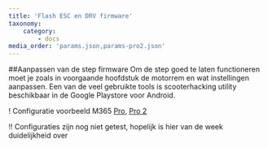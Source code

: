 ```yaml
---
title: 'Flash ESC en DRV firmware'
taxonomy:
    category:
        - docs
media_order: 'params.json,params-pro2.json'
---
```


##Aanpassen van de step firmware
Om de step goed te laten functioneren moet je zoals in voorgaande hoofdstuk de motorrem en wat instellingen aanpassen.
Een van de veel gebruikte tools is scooterhacking utility beschikbaar in de Google Playstore voor Android. 

! Configuratie voorbeeld M365 [Pro](params.json), [Pro 2](params-pro2.json)

!! Configuraties zijn nog niet getest, hopelijk is hier van de week duidelijkheid over